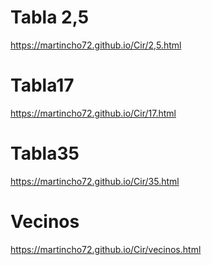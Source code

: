 # Tabla 2,5
https://martincho72.github.io/Cir/2,5.html
# Tabla17
https://martincho72.github.io/Cir/17.html
# Tabla35
https://martincho72.github.io/Cir/35.html
# Vecinos
https://martincho72.github.io/Cir/vecinos.html
